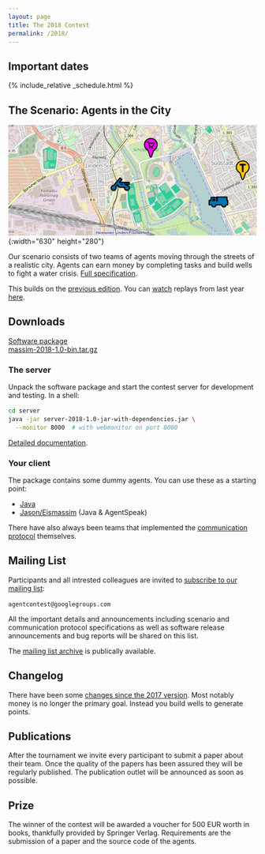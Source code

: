 ```yaml
---
layout: page
title: The 2018 Contest
permalink: /2018/
---
```


Important dates
---------------

{% include_relative _schedule.html %}

The Scenario: Agents in the City
--------------------------------

![Agents in the City](/2016/banner.jpg){:width="630" height="280"}

Our scenario consists of two teams of agents moving through the streets of a realistic city.
Agents can earn money by completing tasks and build wells to fight a water crisis.
[Full specification](https://github.com/agentcontest/massim/blob/master/docs/scenario.md).

This builds on the [previous edition](/2017/). You can [watch](https://multiagentcontest.org/2017/replays/?2017-09-21-18-07-25-2017-MAPC-Sim3) replays from last year [here](https://multiagentcontest.org/2017/#replays).

Downloads
---------

<div class="actions">
  <a href="https://github.com/agentcontest/massim/releases" title="MASSim on GitHub">
    <span class="title">Software package</span>
    <br>
    <span class="filename">massim-2018-1.0-bin.tar.gz</span>
  </a>
</div>

### The server

Unpack the software package and start the contest server for development and testing. In a shell:

```bash
cd server
java -jar server-2018-1.0-jar-with-dependencies.jar \
  --monitor 8000  # with webmonitor on port 8000
```

[Detailed documentation](https://github.com/agentcontest/massim/blob/master/docs/server.md).

### Your client

The package contains some dummy agents. You can use these as a starting point:

* [Java](https://github.com/agentcontest/massim/blob/master/docs/javaagents.md)
* [Jason/Eismassim](https://github.com/agentcontest/massim/blob/master/docs/eismassim.md) (Java & AgentSpeak)

There have also always been teams that implemented the
[communication protocol](https://github.com/agentcontest/massim/blob/master/docs/protocol.md)
themselves.

Mailing List
------------

Participants and all intrested colleagues are invited to
[subscribe to our mailing list](https://groups.google.com/forum/#!forum/agentcontest):

`agentcontest@googlegroups.com`

All the important details and announcements including scenario and
communication protocol specifications as well as software release announcements
and bug reports will be shared on this list.

The [mailing list archive](https://groups.google.com/forum/#!forum/agentcontest)
is publically available.

Changelog
---------

There have been some [changes since the 2017 version](https://github.com/agentcontest/massim/blob/master/CHANGELOG.md).
Most notably money is no longer the primary goal. Instead you build wells to generate points.

Publications
------------

After the tournament we invite every participant to submit a paper about their
team. Once the quality of the papers has been assured they will be regularly
published. The publication outlet will be announced as soon as possible.

Prize
-----

The winner of the contest will be awarded a voucher for 500 EUR worth in books,
thankfully provided by Springer Verlag. Requirements are the submission of
a paper and the source code of the agents.
